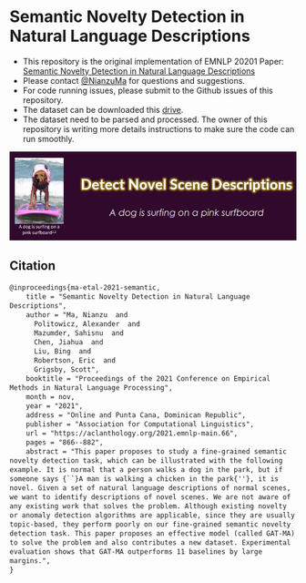 # Semantic Novelty Detection in Natural Language Descriptions

* This repository is the original implementation of EMNLP 20201 Paper: [Semantic Novelty Detection in Natural Language Descriptions](https://aclanthology.org/2021.emnlp-main.66/)
* Please contact [@NianzuMa](https://github.com/NianzuMa) for questions and suggestions.
* For code running issues, please submit to the Github issues of this repository.
* The dataset can be downloaded this [drive](https://drive.google.com/drive/folders/133FkifkVGOhEu-slJy5YdBw7TIxvYH6O?usp=sharing).
* The dataset need to be parsed and processed. The owner of this repository is writing more details instructions to make sure the code can run smoothly.

![](./res/emnlp_2021.png)


## Citation
```
@inproceedings{ma-etal-2021-semantic,
    title = "Semantic Novelty Detection in Natural Language Descriptions",
    author = "Ma, Nianzu  and
      Politowicz, Alexander  and
      Mazumder, Sahisnu  and
      Chen, Jiahua  and
      Liu, Bing  and
      Robertson, Eric  and
      Grigsby, Scott",
    booktitle = "Proceedings of the 2021 Conference on Empirical Methods in Natural Language Processing",
    month = nov,
    year = "2021",
    address = "Online and Punta Cana, Dominican Republic",
    publisher = "Association for Computational Linguistics",
    url = "https://aclanthology.org/2021.emnlp-main.66",
    pages = "866--882",
    abstract = "This paper proposes to study a fine-grained semantic novelty detection task, which can be illustrated with the following example. It is normal that a person walks a dog in the park, but if someone says {``}A man is walking a chicken in the park{''}, it is novel. Given a set of natural language descriptions of normal scenes, we want to identify descriptions of novel scenes. We are not aware of any existing work that solves the problem. Although existing novelty or anomaly detection algorithms are applicable, since they are usually topic-based, they perform poorly on our fine-grained semantic novelty detection task. This paper proposes an effective model (called GAT-MA) to solve the problem and also contributes a new dataset. Experimental evaluation shows that GAT-MA outperforms 11 baselines by large margins.",
}
```
